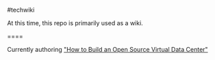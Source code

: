 #techwiki

At this time, this repo is primarily used as a wiki.

====

Currently authoring ["How to Build an Open Source Virtual Data Center"](https://github.com/rharmonson/richtech/wiki/OSVDC-Series:-How-to-Build-an-Open-Source-Virtual-Data-Center)
